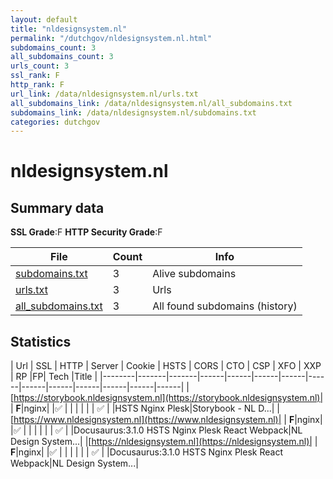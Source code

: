 ```yaml
---
layout: default
title: "nldesignsystem.nl"
permalink: "/dutchgov/nldesignsystem.nl.html"
subdomains_count: 3
all_subdomains_count: 3
urls_count: 3
ssl_rank: F
http_rank: F
url_link: /data/nldesignsystem.nl/urls.txt
all_subdomains_link: /data/nldesignsystem.nl/all_subdomains.txt
subdomains_link: /data/nldesignsystem.nl/subdomains.txt
categories: dutchgov
---
```



# nldesignsystem.nl
## Summary data


**SSL Grade**:F
**HTTP Security Grade**:F


| File       | Count | Info |
|------------|-------|------|
|[subdomains.txt](/data/nldesignsystem.nl/subdomains.txt)|3|Alive subdomains|
|[urls.txt](/data/nldesignsystem.nl/urls.txt)|3|Urls|
|[all_subdomains.txt](/data/nldesignsystem.nl/all_subdomains.txt)|3|All found subdomains (history)|


## Statistics


| Url | SSL | HTTP | Server | Cookie | HSTS | CORS | CTO | CSP | XFO | XXP | RP |FP| Tech |Title |
|--------|-------|-------|------|------|------|------|------|------|------|------|------|------|------|
|[https://storybook.nldesignsystem.nl](https://storybook.nldesignsystem.nl)| | **F**|nginx| |:white_check_mark: | | | | | | :white_check_mark: | |HSTS Nginx Plesk|Storybook - NL D...|
|[https://www.nldesignsystem.nl](https://www.nldesignsystem.nl)| | **F**|nginx| |:white_check_mark: | | | | | | :white_check_mark: | |Docusaurus:3.1.0 HSTS Nginx Plesk React Webpack|NL Design System...|
|[https://nldesignsystem.nl](https://nldesignsystem.nl)| | **F**|nginx| |:white_check_mark: | | | | | | :white_check_mark: | |Docusaurus:3.1.0 HSTS Nginx Plesk React Webpack|NL Design System...|